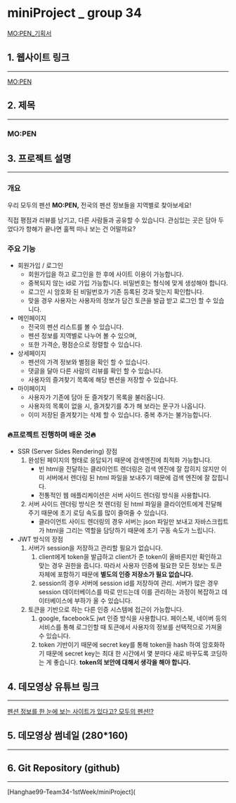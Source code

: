 # miniProject _ group 34

[MO:PEN_기획서](https://www.notion.so/MO-PEN_-6c78bdd9190c4319ad390d301f2e69a9)

## 1. 웹사이트 링크

---

[MO:PEN](http://mo-pen.shop)

## 2. 제목

---

### **MO:PEN**

## 3. 프로젝트 설명

---

### **개요**

우리 모두의 펜션 **MO:PEN,** 전국의 펜션 정보들을 지역별로 찾아보세요! 

직접 평점과 리뷰를 남기고, 다른 사람들과 공유할 수 있습니다. 관심있는 곳은 담아 두었다가 항해가 끝나면 훌쩍 떠나 보는 건 어떨까요?

### 주요 기능

- 회원가입 / 로그인
  - 회원가입을 하고 로그인을 한 후에 사이트 이용이 가능합니다.
  - 중복되지 않는 id로 가입 가능합니다. 비밀번호는 형식에 맞게 생성해야 합니다.
  - 로그인 시 암호화 된 비밀번호가 기존 등록된 것과 맞는지 확인합니다.
  - 맞을 경우 사용자는 사용자의 정보가 담긴 토큰을 발급 받고 로그인 할 수 있습니다.
- 메인페이지
  - 전국의 펜션 리스트를 볼 수 있습니다.
  - 펜션 정보를 지역별로 나누어 볼 수 있으며,
  - 또한 가격순, 평점순으로 정렬할 수 있습니다.
- 상세페이지
  - 펜션의 가격 정보와 별점을 확인 할 수 있습니다.
  - 댓글을 달아 다른 사람의 리뷰를 확인 할 수 있습니다.
  - 사용자의 즐겨찾기 목록에 해당 펜션을 저장할 수 있습니다.
- 마이페이지
  - 사용자가 기존에 담아 둔 즐겨찾기 목록을 불러옵니다.
  - 사용자의 목록이 없을 시, 즐겨찾기를 추가 해 보라는 문구가 나옵니다.
  - 이미 저장된 즐겨찾기는 삭제 할 수 있습니다. 중복 추가는 불가능합니다.

### 🔥프로젝트 진행하며 배운 것🔥

- SSR (Server Sides Rendering) 장점
  1. 완성된 페이지의 형태로 응답되기 때문에 검색엔진에 최적화 가능합니다.
     - 빈 html을 전달하는 클라이언트 렌더링은 검색 엔진에 잘 잡히지 않지만 이미 서버에서 렌더링 된 html 파일을 보내주기 때문에 검색 엔진에 잘 잡힙니다.
     - 전통적인 웹 애플리케이션은 서버 사이드 렌더링 방식을 사용합니다.
  2. 서버 사이드 렌더링 방식은 첫 렌더링 된 html 파일을 클라이언트에게 전달해 주기 때문에 초기 로딩 속도를 많이 줄여줄 수 있습니다.
     - 클라이언트 사이드 렌더링의 경우 서버는 json 파일만 보내고 자바스크립트가 html을 그리는 역할을 담당하기 때문에 초기 구동 속도가 느립니다.
- JWT 방식의 장점
  1. 서버가 session을 저장하고 관리할 필요가 없습니다. 
     1. client에게 token을 발급하고 client가 준 token이 올바른지만 확인하고 맞는 경우 권한을 줍니다. 따라서 사용자 인증에 필요한 모든 정보는 토큰 자체에 포함하기 때문에 **별도의 인증 저장소가 필요 없습니다.** 
     2. session의 경우 서버에 session id를 저장하여 관리. 서버가 많은 경우 session 데이터베이스를 따로 만드는데 이를 관리하는 과정이 복잡하고 데이터베이스에 부하가 올 수 있습니다.
  2. 토큰을 기반으로 하는 다른 인증 시스템에 접근이 가능합니다.
     1. google, facebook도 jwt 인증 방식을 사용합니다. 페이스북, 네이버 등의 서비스를 통해 로그인할 때 토큰에서 사용자의 정보를 선택적으로 가져올 수 있습니다. 
     2. token 기반이기 때문에 secret key를 통해 token을 hash 하여 암호화하기 때문에 secret key는 최대 한 시간에서 몇 분마다 새로 바꾸도록 코딩하는 게 좋습니다. **token의 보안에 대해서 생각을 해야 합니다.**

## 4. 데모영상 유튜브 링크

---

[펜션 정보를 한 눈에 보는 사이트가 있다고? 모두의 펜션!?](https://youtu.be/ZZpLt255E6c)

## 5. 데모영상 썸네일 (280*160)

---

## 6. Git Repository (github)

---

[Hanghae99-Team34-1stWeek/miniProject](
